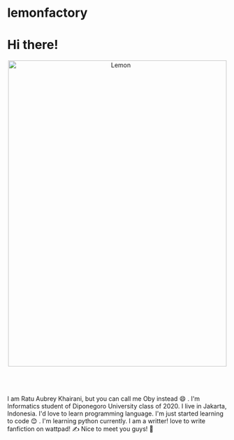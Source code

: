 # lemonfactory
# Hi there!

<div align="center">
<img src="https://i.ibb.co/WtBq3FZ/Whats-App-Image-2020-10-24-at-02-31-26.jpg" alt="Lemon" width="500" height="700" border="0"></a>
</div>
</br>
</br>
</br>

I am Ratu Aubrey Khairani, but you can call me Oby instead :smile: . 
I'm Informatics student of Diponegoro University class of 2020. 
I live in Jakarta, Indonesia. I'd love to learn programming language. 
I'm just started learning to code :blush: . 
I'm learning python currently. 
I am a writter! love to write fanfiction on wattpad! :writing_hand:
Nice to meet you guys! :cherry_blossom:

